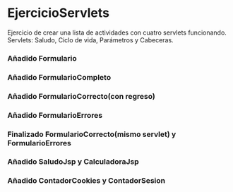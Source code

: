 # EjercicioServlets
Ejercicio de crear una lista de actividades con cuatro servlets funcionando.
Servlets: Saludo, Ciclo de vida, Parámetros y Cabeceras.
### Añadido Formulario
### Añadido FormularioCompleto
### Añadido FormularioCorrecto(con regreso)
### Añadido FormularioErrores
### Finalizado FormularioCorrecto(mismo servlet) y FormularioErrores
### Añadido SaludoJsp y CalculadoraJsp
### Añadido ContadorCookies y ContadorSesion